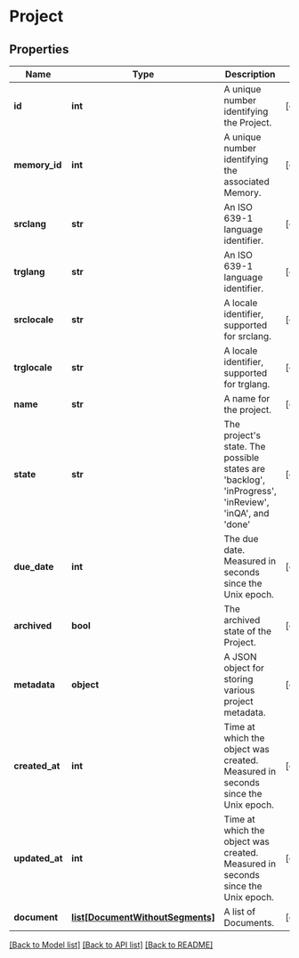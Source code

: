 # Project

## Properties
Name | Type | Description | Notes
------------ | ------------- | ------------- | -------------
**id** | **int** | A unique number identifying the Project. | [optional] 
**memory_id** | **int** | A unique number identifying the associated Memory. | [optional] 
**srclang** | **str** | An ISO 639-1 language identifier. | [optional] 
**trglang** | **str** | An ISO 639-1 language identifier. | [optional] 
**srclocale** | **str** | A locale identifier, supported for srclang. | [optional] 
**trglocale** | **str** | A locale identifier, supported for trglang. | [optional] 
**name** | **str** | A name for the project. | [optional] 
**state** | **str** | The project&#x27;s state. The possible states are &#x27;backlog&#x27;, &#x27;inProgress&#x27;, &#x27;inReview&#x27;, &#x27;inQA&#x27;, and &#x27;done&#x27; | [optional] 
**due_date** | **int** | The due date. Measured in seconds since the Unix epoch. | [optional] 
**archived** | **bool** | The archived state of the Project. | [optional] 
**metadata** | **object** | A JSON object for storing various project metadata. | [optional] 
**created_at** | **int** | Time at which the object was created. Measured in seconds since the Unix epoch. | [optional] 
**updated_at** | **int** | Time at which the object was created. Measured in seconds since the Unix epoch. | [optional] 
**document** | [**list[DocumentWithoutSegments]**](DocumentWithoutSegments.md) | A list of Documents. | [optional] 

[[Back to Model list]](../README.md#documentation-for-models) [[Back to API list]](../README.md#documentation-for-api-endpoints) [[Back to README]](../README.md)

